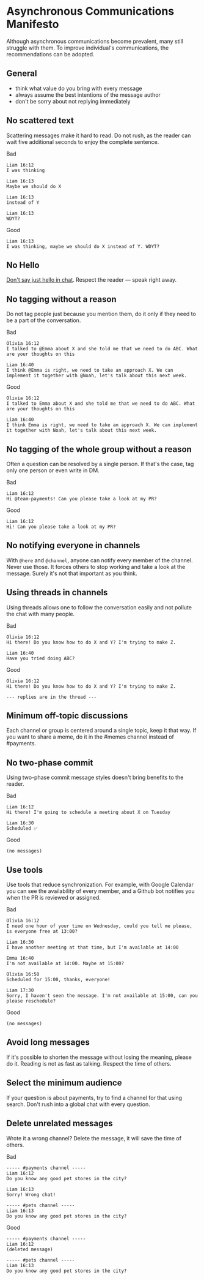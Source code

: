 # Asynchronous Communications Manifesto

Although asynchronous communications become prevalent, many still struggle with them.
To improve individual's communications, the recommendations can be adopted.

## General

- think what value do you bring with every message
- always assume the best intentions of the message author
- don't be sorry about not replying immediately

## No scattered text
Scattering messages make it hard to read. Do not rush, as the reader can wait five additional seconds to enjoy the complete sentence.

Bad
```
Liam 16:12
I was thinking

Liam 16:13
Maybe we should do X

Liam 16:13
instead of Y

Liam 16:13
WDYT?
```

Good
```
Liam 16:13
I was thinking, maybe we should do X instead of Y. WDYT? 
```

## No Hello
[Don't say just hello in chat](https://nohello.net/). Respect the reader — speak right away.

## No tagging without a reason
Do not tag people just because you mention them, do it only if they need to be a part of the conversation.

Bad
```text
Olivia 16:12
I talked to @Emma about X and she told me that we need to do ABC. What are your thoughts on this 

Liam 16:40
I think @Emma is right, we need to take an approach X. We can implement it together with @Noah, let's talk about this next week.
```

Good
```
Olivia 16:12
I talked to Emma about X and she told me that we need to do ABC. What are your thoughts on this 

Liam 16:40
I think Emma is right, we need to take an approach X. We can implement it together with Noah, let's talk about this next week.
```

## No tagging of the whole group without a reason
Often a question can be resolved by a single person. If that's the case, tag only one person or even write in DM.

Bad
```
Liam 16:12
Hi @team-payments! Can you please take a look at my PR?
```

Good
```
Liam 16:12
Hi! Can you please take a look at my PR?
```

## No notifying everyone in channels
With `@here` and `@channel`, anyone can notify every member of the channel. Never use those. It forces others to stop working and take a look at the message. Surely it's not that important as you think.

## Using threads in channels
Using threads allows one to follow the conversation easily and not pollute the chat with many people.

Bad
```
Olivia 16:12
Hi there! Do you know how to do X and Y? I'm trying to make Z.

Liam 16:40
Have you tried doing ABC?
```

Good
```
Olivia 16:12
Hi there! Do you know how to do X and Y? I'm trying to make Z.

--- replies are in the thread ---
```

## Minimum off-topic discussions
Each channel or group is centered around a single topic, keep it that way.
If you want to share a meme, do it in the #memes channel instead of #payments.

## No two-phase commit
Using two-phase commit message styles doesn't bring benefits to the reader.

Bad
```
Liam 16:12
Hi there! I'm going to schedule a meeting about X on Tuesday

Liam 16:30
Scheduled ✅
```

Good
```
(no messages)
```

## Use tools
Use tools that reduce synchronization.
For example, with Google Calendar you can see the availability of every member, and a Github bot notifies you when the PR is reviewed or assigned.

Bad
```
Olivia 16:12
I need one hour of your time on Wednesday, could you tell me please, is everyone free at 13:00?

Liam 16:30
I have another meeting at that time, but I'm available at 14:00

Emma 16:40
I'm not available at 14:00. Maybe at 15:00?

Olivia 16:50
Scheduled for 15:00, thanks, everyone!

Liam 17:30
Sorry, I haven't seen the message. I'm not available at 15:00, can you please reschedule?
```

Good
```
(no messages)
```

## Avoid long messages
If it's possible to shorten the message without losing the meaning, please do it.
Reading is not as fast as talking. Respect the time of others.

## Select the minimum audience
If your question is about payments, try to find a channel for that using search. Don't rush into a global chat with every question.

## Delete unrelated messages
Wrote it a wrong channel? Delete the message, it will save the time of others.

Bad
```
----- #payments channel -----
Liam 16:12
Do you know any good pet stores in the city?

Liam 16:13
Sorry! Wrong chat!

----- #pets channel -----
Liam 16:13
Do you know any good pet stores in the city?
```

Good
```
----- #payments channel -----
Liam 16:12
(deleted message)

----- #pets channel -----
Liam 16:13
Do you know any good pet stores in the city?
```
